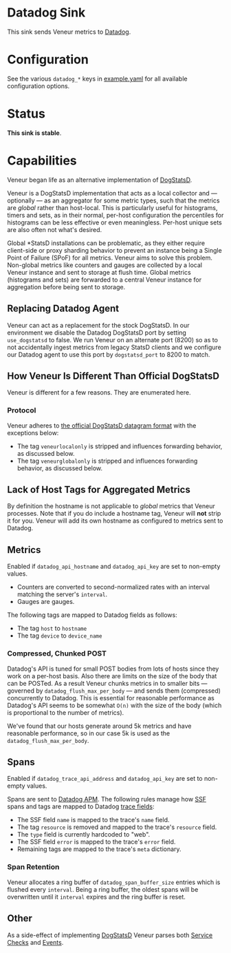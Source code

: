 # Datadog Sink

This sink sends Veneur metrics to [Datadog](https://www.datadoghq.com).

# Configuration

See the various `datadog_*` keys in [example.yaml](https://github.com/stripe/veneur/blob/master/example.yaml) for all available configuration options.

# Status

**This sink is stable**.

# Capabilities

Veneur began life as an alternative implementation of [DogStatsD](http://docs.datadoghq.com/guides/dogstatsd/#datagram-format).

Veneur is a DogStatsD implementation that acts as a local collector and — optionally — as an aggregator for
some metric types, such that the metrics are *global* rather than host-local. This is particularly useful for histograms,
timers and sets, as in their normal, per-host configuration the percentiles for histograms can be less effective or even
meaningless. Per-host unique sets are also often not what's desired.

Global \*StatsD installations can be problematic, as they either require client-side or proxy sharding behavior to prevent an
instance being a Single Point of Failure (SPoF) for all metrics. Veneur aims to solve this problem. Non-global
metrics like counters and gauges are collected by a local Veneur instance and sent to storage at flush time. Global metrics (histograms and sets)
are forwarded to a central Veneur instance for aggregation before being sent to storage.

## Replacing Datadog Agent

Veneur can act as a replacement for the stock DogStatsD. In our environment we disable the Datadog DogStatsD port by setting `use_dogstatsd` to false. We run Veneur on an alternate port (8200) so as to not accidentally ingest metrics from legacy StatsD clients and we configure our Datadog agent to use this port by `dogstatsd_port` to 8200 to match.

## How Veneur Is Different Than Official DogStatsD

Veneur is different for a few reasons. They are enumerated here.

### Protocol

Veneur adheres to [the official DogStatsD datagram format](http://docs.datadoghq.com/guides/dogstatsd/#datagram-format) with the exceptions below:

* The tag `veneurlocalonly` is stripped and influences forwarding behavior, as discussed below.
* The tag `veneurglobalonly` is stripped and influences forwarding behavior, as discussed below.

## Lack of Host Tags for Aggregated Metrics

By definition the hostname is not applicable to *global* metrics that Veneur processes. Note that if you
do include a hostname tag, Veneur will **not** strip it for you. Veneur will add its own hostname as configured to metrics sent to Datadog.

## Metrics

Enabled if `datadog_api_hostname` and `datadog_api_key` are set to non-empty
values.

* Counters are converted to second-normalized rates with an interval matching the server's `interval`.
* Gauges are gauges.

The following tags are mapped to Datadog fields as follows:

* The tag `host` to `hostname`
* The tag `device` to `device_name`

### Compressed, Chunked POST

Datadog's API is tuned for small POST bodies from lots of hosts since they work on a per-host basis. Also there are limits on the size of the body that
can be POSTed. As a result Veneur chunks metrics in to smaller bits — governed by `datadog_flush_max_per_body` — and sends them (compressed) concurrently to
Datadog. This is essential for reasonable performance as Datadog's API seems to be somewhat `O(n)` with the size of the body (which is proportional
to the number of metrics).

We've found that our hosts generate around 5k metrics and have reasonable performance, so in our case 5k is used as the `datadog_flush_max_per_body`.

## Spans

Enabled if `datadog_trace_api_address` and `datadog_api_key` are set to non-empty
values.

Spans are sent to [Datadog APM](https://www.datadoghq.com/apm/). The following
rules manage how [SSF](https://github.com/stripe/veneur/tree/master/ssf) spans
and tags are mapped to Datadog [trace fields](https://docs.datadoghq.com/api/#tracing):

* The SSF field `name` is mapped to the trace's `name` field.
* The tag `resource` is removed and mapped to the trace's `resource` field.
* The `type` field is currently hardcoded to "web".
* The SSF field `error` is mapped to the trace's `error` field.
* Remaining tags are mapped to the trace's `meta` dictionary.

### Span Retention

Veneur allocates a ring buffer of `datadog_span_buffer_size` entries which is flushed
every `interval`. Being a ring buffer, the oldest spans will be overwritten
until it `interval` expires and the ring buffer is reset.

## Other

As a side-effect of implementing [DogStatsD](https://docs.datadoghq.com/developers/dogstatsd/)
Veneur parses both [Service Checks](https://docs.datadoghq.com/api/#service-checks)
and [Events](https://docs.datadoghq.com/api/#events).
